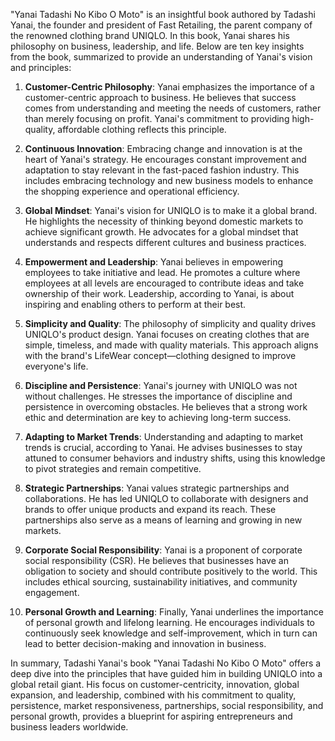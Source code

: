 "Yanai Tadashi No Kibo O Moto" is an insightful book authored by Tadashi Yanai, the founder and president of Fast Retailing, the parent company of the renowned clothing brand UNIQLO. In this book, Yanai shares his philosophy on business, leadership, and life. Below are ten key insights from the book, summarized to provide an understanding of Yanai's vision and principles:

1. **Customer-Centric Philosophy**: Yanai emphasizes the importance of a customer-centric approach to business. He believes that success comes from understanding and meeting the needs of customers, rather than merely focusing on profit. Yanai's commitment to providing high-quality, affordable clothing reflects this principle.

2. **Continuous Innovation**: Embracing change and innovation is at the heart of Yanai's strategy. He encourages constant improvement and adaptation to stay relevant in the fast-paced fashion industry. This includes embracing technology and new business models to enhance the shopping experience and operational efficiency.

3. **Global Mindset**: Yanai's vision for UNIQLO is to make it a global brand. He highlights the necessity of thinking beyond domestic markets to achieve significant growth. He advocates for a global mindset that understands and respects different cultures and business practices.

4. **Empowerment and Leadership**: Yanai believes in empowering employees to take initiative and lead. He promotes a culture where employees at all levels are encouraged to contribute ideas and take ownership of their work. Leadership, according to Yanai, is about inspiring and enabling others to perform at their best.

5. **Simplicity and Quality**: The philosophy of simplicity and quality drives UNIQLO's product design. Yanai focuses on creating clothes that are simple, timeless, and made with quality materials. This approach aligns with the brand's LifeWear concept—clothing designed to improve everyone's life.

6. **Discipline and Persistence**: Yanai's journey with UNIQLO was not without challenges. He stresses the importance of discipline and persistence in overcoming obstacles. He believes that a strong work ethic and determination are key to achieving long-term success.

7. **Adapting to Market Trends**: Understanding and adapting to market trends is crucial, according to Yanai. He advises businesses to stay attuned to consumer behaviors and industry shifts, using this knowledge to pivot strategies and remain competitive.

8. **Strategic Partnerships**: Yanai values strategic partnerships and collaborations. He has led UNIQLO to collaborate with designers and brands to offer unique products and expand its reach. These partnerships also serve as a means of learning and growing in new markets.

9. **Corporate Social Responsibility**: Yanai is a proponent of corporate social responsibility (CSR). He believes that businesses have an obligation to society and should contribute positively to the world. This includes ethical sourcing, sustainability initiatives, and community engagement.

10. **Personal Growth and Learning**: Finally, Yanai underlines the importance of personal growth and lifelong learning. He encourages individuals to continuously seek knowledge and self-improvement, which in turn can lead to better decision-making and innovation in business.

In summary, Tadashi Yanai's book "Yanai Tadashi No Kibo O Moto" offers a deep dive into the principles that have guided him in building UNIQLO into a global retail giant. His focus on customer-centricity, innovation, global expansion, and leadership, combined with his commitment to quality, persistence, market responsiveness, partnerships, social responsibility, and personal growth, provides a blueprint for aspiring entrepreneurs and business leaders worldwide.